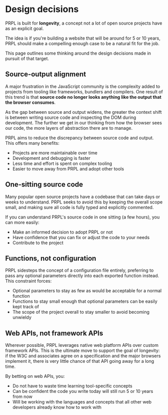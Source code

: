 <!--
title: Design decisions
slug: /design-decisions
order: 4
-->

# Design decisions

PRPL is built for **longevity**, a concept not a lot of open source projects have as an explicit goal.

The idea is if you're building a website that will be around for 5 or 10 years, PRPL should make a compelling enough 
case to be a natural fit for the job.

This page outlines some thinking around the design decisions made in pursuit of that target.

## Source-output alignment

A major frustration in the JavaScript community is the complexity added to projects from tooling like frameworks, 
bundlers and compilers. One result of this trend is that **source code no longer looks anything like 
the output that the browser consumes**.

As the gap between source and output widens, the greater the context shift is between writing source code and 
inspecting the DOM during development. The further we get in our thinking from how the browser sees our code, 
the more layers of abstraction there are to manage.

PRPL aims to reduce the discrepancy between source code and output. This offers many benefits:

- Projects are more maintainable over time
- Development and debugging is faster
- Less time and effort is spent on complex tooling
- Easier to move away from PRPL and adopt other tools

## One-sitting source code

Many popular open source projects have a codebase that can take days or weeks to understand. PRPL seeks to avoid this by keeping the overall scope small, and making sure all code is fully typed and 
explicitly commented.

If you can understand PRPL's source code in one sitting (a few hours), you can more easily:

- Make an informed decision to adopt PRPL or not
- Have confidence that you can fix or adjust the code to your needs
- Contribute to the project

## Functions, not configuration

PRPL sidesteps the concept of a configuration file entirely, preferring to pass any optional parameters directly 
into each exported function instead. This constraint forces:

- Optional parameters to stay as few as would be acceptable for a normal function
- Functions to stay small enough that optional parameters can be easily kept track of
- The scope of the project overall to stay smaller to avoid becoming unwieldy

## Web APIs, not framework APIs

Wherever possible, PRPL leverages native web platform APIs over custom framework APIs. This is the ultimate move to 
support the goal of longevity: if the W3C and associates agree on a specification and the major browsers implement 
it, there is very little chance of that API going away for a long time.

By betting on web APIs, you:

- Do not have to waste time learning tool-specific concepts
- Can be confident the code you write today will still run 5 or 10 years from now
- Will be working with the languages and concepts that all other web developers already know how to work with